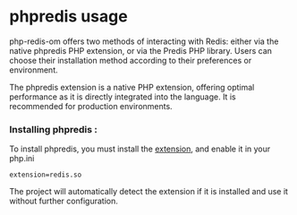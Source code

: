 # phpredis usage

php-redis-om offers two methods of interacting with Redis: either via the native phpredis PHP extension, or via the Predis PHP library. Users can choose their installation method according to their preferences or environment.


The phpredis extension is a native PHP extension, offering optimal performance as it is directly integrated into the language. It is recommended for production environments.

### Installing phpredis :

To install phpredis, you must install the [extension](https://github.com/phpredis/phpredis?tab=readme-ov-file#installingconfiguring), and enable it in your php.ini

```
extension=redis.so
```

The project will automatically detect the extension if it is installed and use it without further configuration.